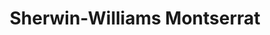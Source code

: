 ---
title: "Sherwin-Williams Montserrat"
url: /zona-3-mixco/sherwin-williams-montserrat/
shop: Farben
---